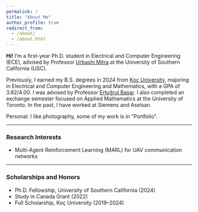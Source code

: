 ```yaml
---
permalink: /
title: "About Me"
author_profile: true
redirect_from: 
  - /about/
  - /about.html
---
```


**Hi!** I’m a first-year Ph.D. student in Electrical and Computer Engineering (ECE), advised by Professor [Urbashi Mitra](https://viterbi.usc.edu/directory/faculty/Mitra/Urbashi) at the University of Southern California (USC).

Previously, I earned my B.S. degrees in 2024 from [Koç University](https://www.ku.edu.tr/en/), majoring in Electrical and Computer Engineering and Mathematics, with a GPA of 3.82/4.00. I was advised by Professor [Ertuğrul Başar](https://www.tuni.fi/en/people/ertugrul-basar). I also completed an exchange semester focused on Applied Mathematics at the University of Toronto. In the past, I have worked at Siemens and Aselsan.

Personal: I like photography, some of my work is in "Portfolio".

---

### Research Interests

- Multi-Agent Reinforcement Learning (MARL) for UAV communication networks   


---

### Scholarships and Honors

- Ph.D. Fellowship, University of Southern California (2024)  
- Study in Canada Grant (2022)  
- Full Scholarship, Koç University (2019–2024)  

